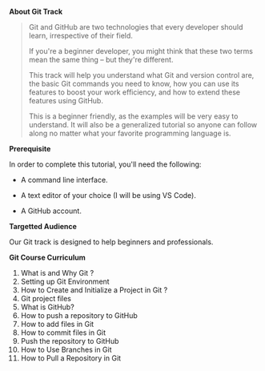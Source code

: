 <b>About Git Track</b>

 >Git and GitHub are two technologies that every developer should learn, irrespective of their field.
> 
>If you're a beginner developer, you might think that these two terms mean the same thing – but they're different.
>
>This track will help you understand what Git and version control are, the basic Git commands you need to know, how you can use its features to boost your work efficiency, and how to extend these features using GitHub.
> 
 > This is a beginner friendly, as the examples will be very easy to understand. It will also be a generalized tutorial so anyone can follow along no matter what your favorite programming language is.

<b>Prerequisite</b>

In order to complete this tutorial, you'll need the following:

- A command line interface.

- A text editor of your choice (I will be using VS Code).

- A GitHub account.

<b>Targetted Audience</b>

Our Git track is designed to help beginners and professionals.

<b>Git Course Curriculum</b>

<ol>
<li>What is and Why Git ?</li>
<li>Setting up Git Environment</li>
<li>How to Create and Initialize a Project in Git ?</li>
<li>Git project files</li>
<li>What is GitHub?</li>
<li>How to push a repository to GitHub</li>
<li>How to add files in Git</li>
<li>How to commit files in Git</li>
<li>Push the repository to GitHub</li>
<li>How to Use Branches in Git</li>
<li>How to Pull a Repository in Git</li>

</ol>
